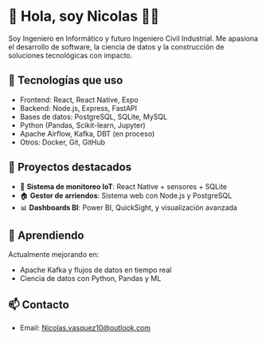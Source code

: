 # 👋 Hola, soy Nicolas 👨‍💻

Soy Ingeniero en Informático y futuro Ingeniero Civil Industrial. Me apasiona el desarrollo de software, la ciencia de datos y la construcción de soluciones tecnológicas con impacto.

## 🚀 Tecnologías que uso
- Frontend: React, React Native, Expo
- Backend: Node.js, Express, FastAPI
- Bases de datos: PostgreSQL, SQLite, MySQL
- Python (Pandas, Scikit-learn, Jupyter)
- Apache Airflow, Kafka, DBT (en proceso)
- Otros: Docker, Git, GitHub

## 🔧 Proyectos destacados
- 📱 **Sistema de monitoreo IoT**: React Native + sensores + SQLite
- 🏠 **Gestor de arriendos**: Sistema web con Node.js y PostgreSQL
- 📊 **Dashboards BI**: Power BI, QuickSight, y visualización avanzada

## 🌱 Aprendiendo
Actualmente mejorando en:
- Apache Kafka y flujos de datos en tiempo real
- Ciencia de datos con Python, Pandas y ML

## 📫 Contacto
- Email: Nicolas.vasquez10@outlook.com
